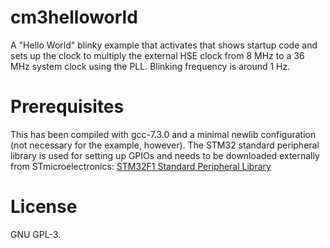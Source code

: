 # cm3helloworld
A "Hello World" blinky example that activates that shows startup code and sets
up the clock to multiply the external HSE clock from 8 MHz to a 36 MHz system
clock using the PLL. Blinking frequency is around 1 Hz.

# Prerequisites
This has been compiled with gcc-7.3.0 and a minimal newlib configuration (not
necessary for the example, however). The STM32 standard peripheral library is
used for setting up GPIOs and needs to be downloaded externally from
STmicroelectronics: [STM32F1 Standard Peripheral
Library](http://www.st.com/en/embedded-software/stm32-standard-peripheral-libraries.html?querycriteria=productId=LN1939)

# License
GNU GPL-3.
